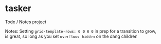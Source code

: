 # tasker
Todo / Notes project

Notes: Setting `grid-template-rows: 0 0 0 0` in prep for a transition to grow, is great, so long as you set `overflow: hidden` on the dang children